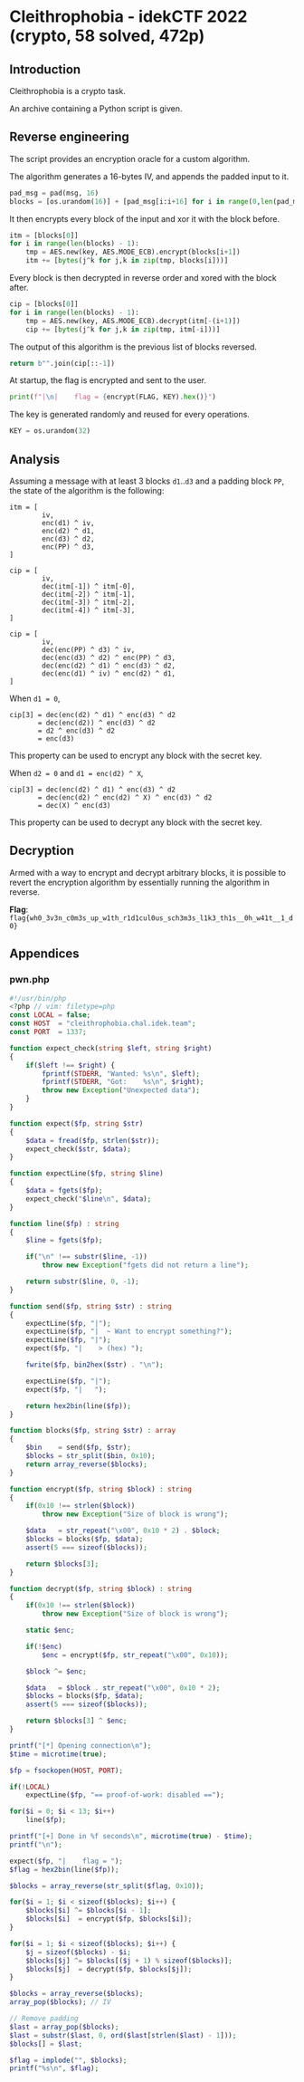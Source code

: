 # Cleithrophobia - idekCTF 2022 (crypto, 58 solved, 472p)

## Introduction
Cleithrophobia is a crypto task.

An archive containing a Python script is given.

## Reverse engineering
The script provides an encryption oracle for a custom algorithm.

The algorithm generates a 16-bytes IV, and appends the padded input to it.
```python
pad_msg = pad(msg, 16)
blocks = [os.urandom(16)] + [pad_msg[i:i+16] for i in range(0,len(pad_msg),16)]
```

It then encrypts every block of the input and xor it with the block before.
```python
itm = [blocks[0]]
for i in range(len(blocks) - 1):
    tmp = AES.new(key, AES.MODE_ECB).encrypt(blocks[i+1])
    itm += [bytes(j^k for j,k in zip(tmp, blocks[i]))]
```

Every block is then decrypted in reverse order and xored with the block after.
```python
cip = [blocks[0]]
for i in range(len(blocks) - 1):
    tmp = AES.new(key, AES.MODE_ECB).decrypt(itm[-(i+1)])
    cip += [bytes(j^k for j,k in zip(tmp, itm[-i]))]
```

The output of this algorithm is the previous list of blocks reversed.
```python
return b"".join(cip[::-1])
```

At startup, the flag is encrypted and sent to the user.
```python
print(f"|\n|    flag = {encrypt(FLAG, KEY).hex()}")
```

The key is generated randomly and reused for every operations.
```python
KEY = os.urandom(32)
```

## Analysis
Assuming a message with at least 3 blocks `d1`..`d3` and a padding block `PP`,
the state of the algorithm is the following:
```
itm = [
        iv,
        enc(d1) ^ iv,
        enc(d2) ^ d1,
        enc(d3) ^ d2,
        enc(PP) ^ d3,
]

cip = [
        iv,
        dec(itm[-1]) ^ itm[-0],
        dec(itm[-2]) ^ itm[-1],
        dec(itm[-3]) ^ itm[-2],
        dec(itm[-4]) ^ itm[-3],
]

cip = [
        iv,
        dec(enc(PP) ^ d3) ^ iv,
        dec(enc(d3) ^ d2) ^ enc(PP) ^ d3,
        dec(enc(d2) ^ d1) ^ enc(d3) ^ d2,
        dec(enc(d1) ^ iv) ^ enc(d2) ^ d1,
]
```

When `d1 = 0`,
```
cip[3] = dec(enc(d2) ^ d1) ^ enc(d3) ^ d2
       = dec(enc(d2)) ^ enc(d3) ^ d2
       = d2 ^ enc(d3) ^ d2
       = enc(d3)
```
This property can be used to encrypt any block with the secret key.

When `d2 = 0` and `d1 = enc(d2) ^ X`,
```
cip[3] = dec(enc(d2) ^ d1) ^ enc(d3) ^ d2
       = dec(enc(d2) ^ enc(d2) ^ X) ^ enc(d3) ^ d2
       = dec(X) ^ enc(d3)
```
This property can be used to decrypt any block with the secret key.


## Decryption
Armed with a way to encrypt and decrypt arbitrary blocks, it is possible to
revert the encryption algorithm by essentially running the algorithm in reverse.

**Flag**: `flag{wh0_3v3n_c0m3s_up_w1th_r1d1cul0us_sch3m3s_l1k3_th1s__0h_w41t__1_d0}`


## Appendices
### pwn.php
```php
#!/usr/bin/php
<?php // vim: filetype=php
const LOCAL = false;
const HOST  = "cleithrophobia.chal.idek.team";
const PORT  = 1337;

function expect_check(string $left, string $right)
{
	if($left !== $right) {
		fprintf(STDERR, "Wanted: %s\n", $left);
		fprintf(STDERR, "Got:    %s\n", $right);
		throw new Exception("Unexpected data");
	}
}

function expect($fp, string $str)
{
	$data = fread($fp, strlen($str));
	expect_check($str, $data);
}

function expectLine($fp, string $line)
{
	$data = fgets($fp);
	expect_check("$line\n", $data);
}

function line($fp) : string
{
	$line = fgets($fp);

	if("\n" !== substr($line, -1))
		throw new Exception("fgets did not return a line");

	return substr($line, 0, -1);
}

function send($fp, string $str) : string
{
	expectLine($fp, "|");
	expectLine($fp, "|  ~ Want to encrypt something?");
	expectLine($fp, "|");
	expect($fp, "|    > (hex) ");

	fwrite($fp, bin2hex($str) . "\n");

	expectLine($fp, "|");
	expect($fp, "|   ");

	return hex2bin(line($fp));
}

function blocks($fp, string $str) : array
{
	$bin    = send($fp, $str);
	$blocks = str_split($bin, 0x10);
	return array_reverse($blocks);
}

function encrypt($fp, string $block) : string
{
	if(0x10 !== strlen($block))
		throw new Exception("Size of block is wrong");

	$data   = str_repeat("\x00", 0x10 * 2) . $block;
	$blocks = blocks($fp, $data);
	assert(5 === sizeof($blocks));

	return $blocks[3];
}

function decrypt($fp, string $block) : string
{
	if(0x10 !== strlen($block))
		throw new Exception("Size of block is wrong");

	static $enc;

	if(!$enc)
		$enc = encrypt($fp, str_repeat("\x00", 0x10));

	$block ^= $enc;

	$data   = $block . str_repeat("\x00", 0x10 * 2);
	$blocks = blocks($fp, $data);
	assert(5 === sizeof($blocks));

	return $blocks[3] ^ $enc;
}

printf("[*] Opening connection\n");
$time = microtime(true);

$fp = fsockopen(HOST, PORT);

if(!LOCAL)
	expectLine($fp, "== proof-of-work: disabled ==");

for($i = 0; $i < 13; $i++)
	line($fp);

printf("[+] Done in %f seconds\n", microtime(true) - $time);
printf("\n");

expect($fp, "|    flag = ");
$flag = hex2bin(line($fp));

$blocks = array_reverse(str_split($flag, 0x10));

for($i = 1; $i < sizeof($blocks); $i++) {
	$blocks[$i] ^= $blocks[$i - 1];
	$blocks[$i]  = encrypt($fp, $blocks[$i]);
}

for($i = 1; $i < sizeof($blocks); $i++) {
	$j = sizeof($blocks) - $i;
	$blocks[$j] ^= $blocks[($j + 1) % sizeof($blocks)];
	$blocks[$j]  = decrypt($fp, $blocks[$j]);
}

$blocks = array_reverse($blocks);
array_pop($blocks); // IV

// Remove padding
$last = array_pop($blocks);
$last = substr($last, 0, ord($last[strlen($last) - 1]));
$blocks[] = $last;

$flag = implode("", $blocks);
printf("%s\n", $flag);
```
